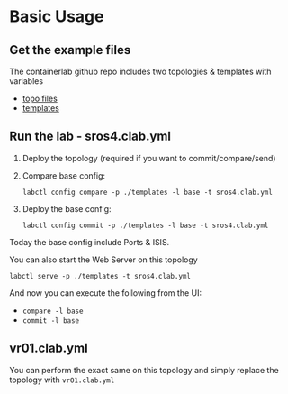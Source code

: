 # Basic Usage

## Get the example files

The containerlab github repo includes two topologies & templates with variables

- [topo files](https://github.com/srl-labs/containerlab/tree/main/lab-examples/vr05)
- [templates](https://github.com/srl-labs/containerlab/tree/main/templates)

## Run the lab - sros4.clab.yml

1. Deploy the topology (required if you want to commit/compare/send)
2. Compare base config:

   `labctl config compare -p ./templates -l base -t sros4.clab.yml`
3. Deploy the base config:

   `labctl config commit -p ./templates -l base -t sros4.clab.yml`

Today the base config include Ports & ISIS.

You can also start the Web Server on this topology

```
labctl serve -p ./templates -t sros4.clab.yml
```

And now you can execute the following from the UI:
- `compare -l base`
- `commit -l base`


## vr01.clab.yml

You can perform the exact same on this topology and simply replace the topology with `vr01.clab.yml`